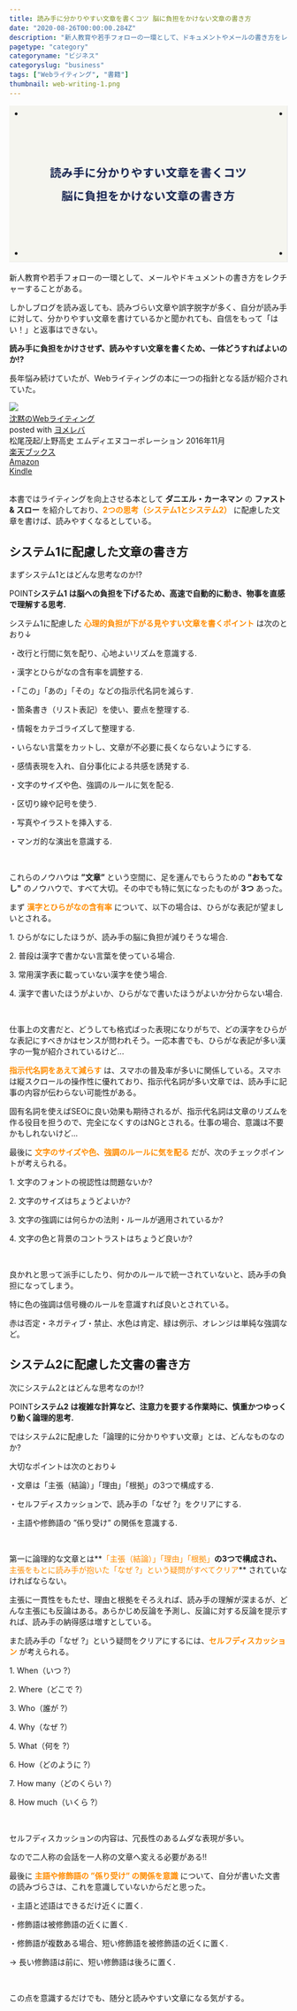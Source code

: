 ```yaml
---
title: 読み手に分かりやすい文章を書くコツ 脳に負担をかけない文章の書き方
date: "2020-08-26T00:00:00.284Z"
description: "新人教育や若手フォローの一環として、ドキュメントやメールの書き方をレクチャーすることがある。しかしブログを読み返しても、読みづらい文章や誤字脱字が多く、自分が読み手に対して、分かりやすい文章を書けているかと聞かれても、自信をもって「はい！」と返事はできない。読み手に負担をかけさせず、読みやすい文章を書くため、一体どうすればよいのか!?"
pagetype: "category"
categoryname: "ビジネス"
categoryslug: "business"
tags: ["Webライティング", "書籍"]
thumbnail: web-writing-1.png
---
```


![](./web-writing-1.png)

新人教育や若手フォローの一環として、メールやドキュメントの書き方をレクチャーすることがある。

しかしブログを読み返しても、読みづらい文章や誤字脱字が多く、自分が読み手に対して、分かりやすい文章を書けているかと聞かれても、自信をもって「はい！」と返事はできない。

**読み手に負担をかけさせず、読みやすい文章を書くため、一体どうすればよいのか!?**

長年悩み続けていたが、Webライティングの本に一つの指針となる話が紹介されていた。

<div class="cstmreba"><div class="booklink-box"><div class="booklink-image"><a href="https://hb.afl.rakuten.co.jp/hgc/146fe51c.1fd043a3.146fe51d.605dc196/yomereba_main_202008221938514787?pc=http%3A%2F%2Fbooks.rakuten.co.jp%2Frb%2F14513758%2F%3Fscid%3Daf_ich_link_urltxt%26m%3Dhttp%3A%2F%2Fm.rakuten.co.jp%2Fev%2Fbook%2F" target="_blank" ><img src="https://thumbnail.image.rakuten.co.jp/@0_mall/book/cabinet/6232/9784844366232.jpg?_ex=150x150" style="border: none;" /></a></div><div class="booklink-info"><div class="booklink-name"><a href="https://hb.afl.rakuten.co.jp/hgc/146fe51c.1fd043a3.146fe51d.605dc196/yomereba_main_202008221938514787?pc=http%3A%2F%2Fbooks.rakuten.co.jp%2Frb%2F14513758%2F%3Fscid%3Daf_ich_link_urltxt%26m%3Dhttp%3A%2F%2Fm.rakuten.co.jp%2Fev%2Fbook%2F" target="_blank" >沈黙のWebライティング</a><div class="booklink-powered-date">posted with <a href="https://yomereba.com" rel="nofollow" target="_blank">ヨメレバ</a></div></div><div class="booklink-detail">松尾茂起/上野高史 エムディエヌコーポレーション 2016年11月    </div><div class="booklink-link2"><div class="shoplinkrakuten"><a href="https://hb.afl.rakuten.co.jp/hgc/146fe51c.1fd043a3.146fe51d.605dc196/yomereba_main_202008221938514787?pc=http%3A%2F%2Fbooks.rakuten.co.jp%2Frb%2F14513758%2F%3Fscid%3Daf_ich_link_urltxt%26m%3Dhttp%3A%2F%2Fm.rakuten.co.jp%2Fev%2Fbook%2F" target="_blank" >楽天ブックス</a></div><div class="shoplinkamazon"><a href="https://www.amazon.co.jp/exec/obidos/asin/4844366238/kanon123-22/" target="_blank" >Amazon</a></div><div class="shoplinkkindle"><a href="https://www.amazon.co.jp/gp/search?keywords=%E6%B2%88%E9%BB%99%E3%81%AEWeb%E3%83%A9%E3%82%A4%E3%83%86%E3%82%A3%E3%83%B3%E3%82%B0&__mk_ja_JP=%83J%83%5E%83J%83i&url=node%3D2275256051&tag=kanon123-22" target="_blank" >Kindle</a></div>                              	  	  	  	  	</div></div><div class="booklink-footer"></div></div></div>
<br/>

本書ではライティングを向上させる本として **ダニエル・カーネマン** の **ファスト & スロー** を紹介しており、**<span style="color: #ff8c00;">2つの思考（システム1とシステム2）</span>** に配慮した文章を書けば、読みやすくなるとしている。

## システム1に配慮した文章の書き方

まずシステム1とはどんな思考なのか!?

<span class="mark">POINT</span>**システム1 は脳への負担を下げるため、高速で自動的に動き、物事を直感で理解する思考.**

システム1に配慮した **<span style="color: #ff8c00;">心理的負担が下がる見やすい文章を書くポイント</span>** は次のとおり↓

<div class="blackboard-box">
<p>・改行と行間に気を配り、心地よいリズムを意識する.</p>
<p>・漢字とひらがなの含有率を調整する.</p>
<p>・「この」「あの」「その」などの指示代名詞を減らす.</p>
<p>・箇条書き（リスト表記）を使い、要点を整理する.</p>
<p>・情報をカテゴライズして整理する.</p>
<p>・いらない言葉をカットし、文章が不必要に長くならないようにする.</p>
<p>・感情表現を入れ、自分事化による共感を誘発する.</p>
<p>・文字のサイズや色、強調のルールに気を配る.</p>
<p>・区切り線や記号を使う.</p>
<p>・写真やイラストを挿入する.</p>
<p>・マンガ的な演出を意識する.</p>
<div class="chalk1"></div>
<div class="chalk2"></div>
</div>
<br/>

これらのノウハウは **”文章”** という空間に、足を運んでもらうための **"おもてなし"** のノウハウで、すべて大切。その中でも特に気になったものが **3つ** あった。

まず **<span style="color: #ff8c00;">漢字とひらがなの含有率</span>** について、以下の場合は、ひらがな表記が望ましいとされる。

<div class="blackboard-box">
<p>1. ひらがなにしたほうが、読み手の脳に負担が減りそうな場合.</p>
<p>2. 普段は漢字で書かない言葉を使っている場合.</p>
<p>3. 常用漢字表に載っていない漢字を使う場合.</p>
<p>4. 漢字で書いたほうがよいか、ひらがなで書いたほうがよいか分からない場合.</p>
<div class="chalk1"></div>
<div class="chalk2"></div>
</div>
<br/>

仕事上の文書だと、どうしても格式ばった表現になりがちで、どの漢字をひらがな表記にすべきかはセンスが問われそう。一応本書でも、ひらがな表記が多い漢字の一覧が紹介されているけど...

**<span style="color: #ff8c00;">指示代名詞をあえて減らす</span>** は、スマホの普及率が多いに関係している。スマホは縦スクロールの操作性に優れており、指示代名詞が多い文章では、読み手に記事の内容が伝わらない可能性がある。

固有名詞を使えばSEOに良い効果も期待されるが、指示代名詞は文章のリズムを作る役目を担うので、完全になくすのはNGとされる。仕事の場合、意識は不要かもしれないけど...

最後に **<span style="color: #ff8c00;">文字のサイズや色、強調のルールに気を配る</span>** だが、次のチェックポイントが考えられる。

<div class="blackboard-box">
<p>1. 文字のフォントの視認性は問題ないか?</p>
<p>2. 文字のサイズはちょうどよいか?</p>
<p>3. 文字の強調には何らかの法則・ルールが適用されているか?</p>
<p>4. 文字の色と背景のコントラストはちょうど良いか?</p>
<div class="chalk1"></div>
<div class="chalk2"></div>
</div>
<br/>

良かれと思って派手にしたり、何かのルールで統一されていないと、読み手の負担になってしまう。

特に色の強調は信号機のルールを意識すれば良いとされている。

赤は否定・ネガティブ・禁止、水色は肯定、緑は例示、オレンジは単純な強調など。

## システム2に配慮した文書の書き方

次にシステム2とはどんな思考なのか!?

<span class="mark">POINT</span>**システム2 は複雑な計算など、注意力を要する作業時に、慎重かつゆっくり動く論理的思考.**

ではシステム2に配慮した「論理的に分かりやすい文章」とは、どんなものなのか?

大切なポイントは次のとおり↓

<div class="blackboard-box">
<p>・文章は「主張（結論）」「理由」「根拠」の3つで構成する.</p>
<p>・セルフディスカッションで、読み手の「なぜ ?」をクリアにする.</p>
<p>・主語や修飾語の ”係り受け” の関係を意識する.</p>
<div class="chalk1"></div>
<div class="chalk2"></div>
</div>
<br/>

第一に論理的な文章とは**<span style="color: #ff8c00;">「主張（結論）」「理由」「根拠」</span>**の3つで構成され、**<span style="color: #ff8c00;">主張をもとに読み手が抱いた「なぜ ?」という疑問がすべてクリア</span>** されていなければならない。

主張に一貫性をもたせ、理由と根拠をそろえれば、読み手の理解が深まるが、どんな主張にも反論はある。あらかじめ反論を予測し、反論に対する反論を提示すれば、読み手の納得感は増すとしている。

また読み手の「なぜ ?」という疑問をクリアにするには、**<span style="color: #ff8c00;">セルフディスカッション</span>** が考えられる。

<div class="blackboard-box">
<p>1. When（いつ ?）</p>
<p>2. Where（どこで ?）</p>
<p>3. Who（誰が ?）</p>
<p>4. Why（なぜ ?）</p>
<p>5. What（何を ?）</p>
<p>6. How（どのように ?）</p>
<p>7. How many（どのくらい ?）</p>
<p>8. How much（いくら ?）</p>
<div class="chalk1"></div>
<div class="chalk2"></div>
</div>
<br/>

セルフディスカッションの内容は、冗長性のあるムダな表現が多い。

なので二人称の会話を一人称の文章へ変える必要がある!!

最後に **<span style="color: #ff8c00;">主語や修飾語の ”係り受け” の関係を意識</span>** について、自分が書いた文書の読みづらさは、これを意識していないからだと思った。

<div class="blackboard-box">
<p>・主語と述語はできるだけ近くに置く.</p>
<p>・修飾語は被修飾語の近くに置く.</p>
<p>・修飾語が複数ある場合、短い修飾語を被修飾語の近くに置く.</p>
<p>→ 長い修飾語は前に、短い修飾語は後ろに置く.</p>
<div class="chalk1"></div>
<div class="chalk2"></div>
</div>
<br/>

この点を意識するだけでも、随分と読みやすい文章になる気がする。